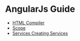# AngularJs Guide

* [HTML Compiler](HTMLCompiler)
* [Scope](scope)
* [Services Creating Services](services-Creating-Services)